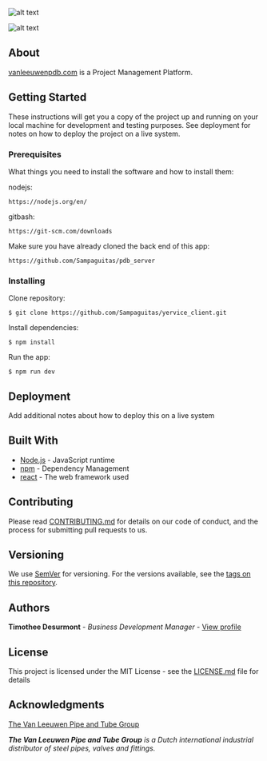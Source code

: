 ![alt text](https://camo.githubusercontent.com/2c75116533d0cd3742984ff9c161e3b5e659b30d/68747470733a2f2f7064622d636c69656e742e6865726f6b756170702e636f6d2f37306566303163373464303533366434326565616666623062303863633433662e737667)

![alt text](https://camo.githubusercontent.com/ceb4f807327ceb99da0c5dba62642833ac2422ef/68747470733a2f2f7064622d636c69656e742e6865726f6b756170702e636f6d2f65663830353764616430386539653365646134653066656263653863366337642e737667)

## About

[vanleeuwenpdb.com](https://pdb-client.herokuapp.com/)
is a Project Management Platform.

## Getting Started

These instructions will get you a copy of the project up and running on your local machine for development and testing purposes. See deployment for notes on how to deploy the project on a live system.

### Prerequisites

What things you need to install the software and how to install them:

nodejs:

```
https://nodejs.org/en/
```

gitbash:

```
https://git-scm.com/downloads
```

Make sure you have already cloned the back end of this app:

```
https://github.com/Sampaguitas/pdb_server
```

### Installing

Clone repository:

```
$ git clone https://github.com/Sampaguitas/yervice_client.git
```

Install dependencies:

```
$ npm install
```

Run the app:

```
$ npm run dev
```

## Deployment

Add additional notes about how to deploy this on a live system

## Built With

* [Node.js](https://nodejs.org/en/) - JavaScript runtime
* [npm](https://www.npmjs.com) - Dependency Management
* [react](reactjs.org) - The web framework used

## Contributing

Please read [CONTRIBUTING.md](CONTRIBUTING.md) for details on our code of conduct, and the process for submitting pull requests to us.

## Versioning

We use [SemVer](http://semver.org/) for versioning. For the versions available, see the [tags on this repository](https://github.com/Sampaguitas/yervice_client/tags). 

## Authors

**Timothee Desurmont** - *Business Development Manager* - [View profile](https://www.linkedin.com/in/timothee-desurmont-82243245/)

## License

This project is licensed under the MIT License - see the [LICENSE.md](LICENSE.md) file for details

## Acknowledgments

[The Van Leeuwen Pipe and Tube Group](https://www.vanleeuwen.com/en/)

_**The Van Leeuwen Pipe and Tube Group** is a Dutch international industrial distributor of steel pipes, valves and fittings._
